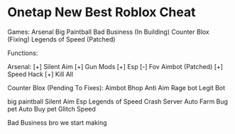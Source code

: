 # Onetap New Best Roblox Cheat

Games:
Arsenal
Big Paintball
Bad Business (In Building) 
Counter Blox (Fixing) 
Legends of Speed (Patched)

Functions:

Arsenal:
[+] Silent Aim
[+] Gun Mods
[+] Esp
[-] Fov Aimbot (Patched) 
[+] Speed Hack
[+] Kill All

Counter Blox (Pending To Fixes):
Aimbot
Bhop
Anti Aim
Rage bot
Legit Bot

big paintball
Silent Aim
Esp
Legends of Speed
Crash Server
Auto Farm
Bug pet
Auto Buy pet
Glitch Speed

Bad Business
bro we start making























